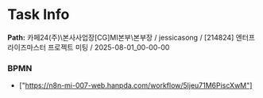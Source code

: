 # Task Info

**Path:** 카페24(주)\본사사업장\[CG]MI본부\본부장 / jessicasong / [214824] 엔터프라이즈마스터 프로젝트 미팅 / 2025-08-01_00-00-00

### BPMN
- ["https://n8n-mi-007-web.hanpda.com/workflow/5ljeu71M6PiscXwM"]


